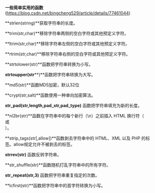 **一些简单实用的函数**(https://blog.csdn.net/bingcheng529/article/details/77461044)

**strlen(string)**获取字符串的长度。

**trim(str,char)**移除字符串两侧的空白字符或其他预定义字符。

**ltrim(str,char)**移除字符串左侧的空白字符或其他预定义字符。

**rtrim(str,char)**移除字符串右侧的空白字符或其他预定义字符。

**strtolower(str)**函数把字符串转换为小写。

**strtoupper(str****)**函数把字符串转换为大写。

**md5(str)**函数MD5加密，默认32位

**crypt(str,salt)**函数使用一种单向加密算法。

**str_pad(str,length,pad_str,pad_type)** 函数把字符串填充为新的长度。

**nl2br(str)**函数在字符串中的每个新行（\n）之前插入 HTML 换行符（<br> 或 <br />）。

**strip_tags(str[,allow])**函数剥去字符串中的 HTML、XML 以及 PHP 的标签。allow规定允许不被剥去的标签。

**strrev(str)** 函数反转字符串。

**str_shuffle(str)**函数随机打乱字符串中的所有字符。

**str_repeat(str,3)** 函数把字符串重复指定的次数。

**lcfirst(str)**函数把字符串中的首字符转换为小写。